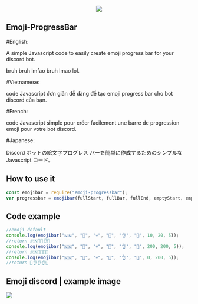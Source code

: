 <p align="center">
  <img src="https://user-images.githubusercontent.com/90708399/202263148-13193bf4-4c1d-4671-9159-8d3c850d18ca.jpg">
</p>

## Emoji-ProgressBar
#English:

A simple Javascript code to easily create emoji progress bar for your discord bot.

bruh bruh lmfao bruh lmao lol.

#Vietnamese:

code Javascript đơn giản dễ dàng để tạo emoji progress bar cho bot discord của bạn.

#French:

code Javascript simple pour créer facilement une barre de progression emoji pour votre bot discord.

#Japanese:

Discord ボットの絵文字プログレス バーを簡単に作成するためのシンプルな Javascript コード。

## How to use it

```javascript
const emojibar = require("emoji-progressbar");
var progressbar = emojibar(fullStart, fullBar, fullEnd, emptyStart, emptyBar, emptyEnd, value, maxValue, size);
```

## Code example
```js
//emoji default
console.log(emojibar("🇻🇳", "🐸", "💀", "🗿", "👌", "🙏", 10, 20, 5));
//return 🇻🇳🐸🐸👌🙏
console.log(emojibar("🇻🇳", "🐸", "💀", "🗿", "👌", "🙏", 200, 200, 5));
//return 🇻🇳🐸🐸🐸💀
console.log(emojibar("🇻🇳", "🐸", "💀", "🗿", "👌", "🙏", 0, 200, 5));
//return 🗿👌👌👌🙏
```
## Emoji discord | example image
<p align="left">
<img src="https://user-images.githubusercontent.com/90708399/202264437-4de9a537-0841-4410-b602-e9eff99828fc.JPG">
</p>
